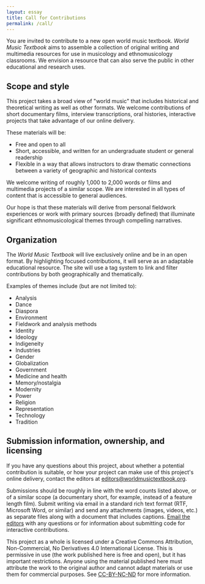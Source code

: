 ```yaml
---
layout: essay
title: Call for Contributions
permalink: /call/
---
```


You are invited to contribute to a new open world music textbook. *World Music Textbook* aims to assemble a collection of original writing and multimedia resources for use in musicology and ethnomusicology classrooms. We envision a resource that can also serve the public in other educational and research uses.

## Scope and style

This project takes a broad view of "world music" that includes historical and theoretical writing as well as other formats. We welcome contributions of short documentary films, interview transcriptions, oral histories, interactive projects that take advantage of our online delivery.

These materials will be:

* Free and open to all
* Short, accessible, and written for an undergraduate student or general readership
* Flexible in a way that allows instructors to draw thematic connections between a variety of geographic and historical contexts

We welcome writing of roughly 1,000 to 2,000 words or films and multimedia projects of a similar scope. We are interested in all types of content that is accessible to general audiences.

Our hope is that these materials will derive from personal fieldwork experiences or work with primary sources (broadly defined) that illuminate significant ethnomusicological themes through compelling narratives.

## Organization

The *World Music Textbook* will live exclusively online and be in an open format. By highlighting focused contributions, it will serve as an adaptable educational resource. The site will use a tag system to link and filter contributions by both geographically and thematically.

Examples of themes include (but are not limited to):

* Analysis
* Dance
* Diaspora
* Environment
* Fieldwork and analysis methods
* Identity
* Ideology
* Indigeneity
* Industries
* Gender
* Globalization
* Government
* Medicine and health
* Memory/nostalgia
* Modernity
* Power
* Religion
* Representation
* Technology
* Tradition

## Submission information, ownership, and licensing

If you have any questions about this project, about whether a potential contribution is suitable, or how your project can make use of this project's online delivery, contact the editors at [editors@worldmusictextbook.org](mailto:editors@worldmusictextbook.org).

Submissions should be roughly in line with the word counts listed above, or of a similar scope (a documentary short, for example, instead of a feature length film). Submit writing via email in a standard rich text format (RTF, Microsoft Word, or similar) and send any attachments (images, videos, etc.) as separate files along with a document that includes captions. [Email the editors](mailto:editors@worldmusictextbook.org) with any questions or for information about submitting code for interactive contributions.

This project as a whole is licensed under a Creative Commons Attribution, Non-Commercial, No Derivatives 4.0 International License. This is permissive in use (the work published here is free and open), but it has important restrictions. Anyone using the material published here must attribute the work to the original author and cannot adapt materials or use them for commercial purposes. See [CC-BY-NC-ND](http://creativecommons.org/licenses/by-nc-nd/4.0/) for more information.
